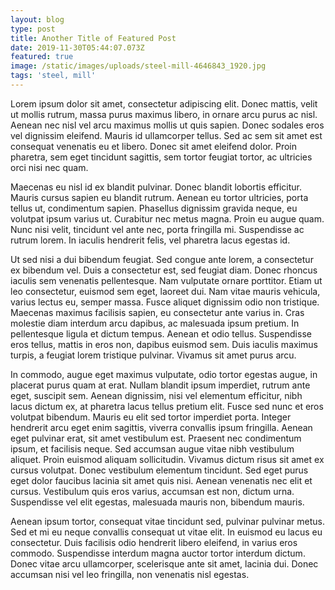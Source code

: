 ```yaml
---
layout: blog
type: post
title: Another Title of Featured Post
date: 2019-11-30T05:44:07.073Z
featured: true
image: /static/images/uploads/steel-mill-4646843_1920.jpg
tags: 'steel, mill'
---
```

Lorem ipsum dolor sit amet, consectetur adipiscing elit. Donec mattis, velit ut mollis rutrum, massa purus maximus libero, in ornare arcu purus ac nisl. Aenean nec nisl vel arcu maximus mollis ut quis sapien. Donec sodales eros vel dignissim eleifend. Mauris id ullamcorper tellus. Sed ac sem sit amet est consequat venenatis eu et libero. Donec sit amet eleifend dolor. Proin pharetra, sem eget tincidunt sagittis, sem tortor feugiat tortor, ac ultricies orci nisi nec quam.

Maecenas eu nisl id ex blandit pulvinar. Donec blandit lobortis efficitur. Mauris cursus sapien eu blandit rutrum. Aenean eu tortor ultricies, porta tellus ut, condimentum sapien. Phasellus dignissim gravida neque, eu volutpat ipsum varius ut. Curabitur nec metus magna. Proin eu augue quam. Nunc nisi velit, tincidunt vel ante nec, porta fringilla mi. Suspendisse ac rutrum lorem. In iaculis hendrerit felis, vel pharetra lacus egestas id.

Ut sed nisi a dui bibendum feugiat. Sed congue ante lorem, a consectetur ex bibendum vel. Duis a consectetur est, sed feugiat diam. Donec rhoncus iaculis sem venenatis pellentesque. Nam vulputate ornare porttitor. Etiam ut leo consectetur, euismod sem eget, laoreet dui. Nam vitae mauris vehicula, varius lectus eu, semper massa. Fusce aliquet dignissim odio non tristique. Maecenas maximus facilisis sapien, eu consectetur ante varius in. Cras molestie diam interdum arcu dapibus, ac malesuada ipsum pretium. In pellentesque ligula et dictum tempus. Aenean et odio tellus. Suspendisse eros tellus, mattis in eros non, dapibus euismod sem. Duis iaculis maximus turpis, a feugiat lorem tristique pulvinar. Vivamus sit amet purus arcu.

In commodo, augue eget maximus vulputate, odio tortor egestas augue, in placerat purus quam at erat. Nullam blandit ipsum imperdiet, rutrum ante eget, suscipit sem. Aenean dignissim, nisi vel elementum efficitur, nibh lacus dictum ex, at pharetra lacus tellus pretium elit. Fusce sed nunc et eros volutpat bibendum. Mauris eu elit sed tortor imperdiet porta. Integer hendrerit arcu eget enim sagittis, viverra convallis ipsum fringilla. Aenean eget pulvinar erat, sit amet vestibulum est. Praesent nec condimentum ipsum, et facilisis neque. Sed accumsan augue vitae nibh vestibulum aliquet. Proin euismod aliquam sollicitudin. Vivamus dictum risus sit amet ex cursus volutpat. Donec vestibulum elementum tincidunt. Sed eget purus eget dolor faucibus lacinia sit amet quis nisi. Aenean venenatis nec elit et cursus. Vestibulum quis eros varius, accumsan est non, dictum urna. Suspendisse vel elit egestas, malesuada mauris non, bibendum mauris.

Aenean ipsum tortor, consequat vitae tincidunt sed, pulvinar pulvinar metus. Sed et mi eu neque convallis consequat ut vitae elit. In euismod eu lacus eu consectetur. Duis facilisis odio hendrerit libero eleifend, in varius eros commodo. Suspendisse interdum magna auctor tortor interdum dictum. Donec vitae arcu ullamcorper, scelerisque ante sit amet, lacinia dui. Donec accumsan nisi vel leo fringilla, non venenatis nisl egestas.
